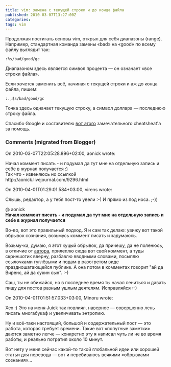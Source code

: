 ```yaml
---
title: vim: замена с текущей строки и до конца файла
published: 2010-03-07T13:27:00Z
categories: 
tags: vim
---
```


Продолжая постигать основы vim, открыл для себя диапазоны (range). Например, стандартная команда замены «bad» на «good» по всему файлу выглядит так:
```
:%s/bad/good/gc
```
Диапазоном здесь является символ процента — он означает «все строки файла».

Если хочется заменить всё, начиная с текущей строки и аж до конца файла, пишем:
```
:.,$s/bad/good/gc
```
Точка здесь одначает текущую строку, а символ доллара — последнюю строку файла.

Спасибо Google и составителю <a href="http://www.eec.com/business/vi.html">вот этого</a> замечательного cheatsheat'а за помощь.

<h3 id='hakyll-convert-comments-title'>Comments (migrated from Blogger)</h3>
<div class='hakyll-convert-comment'>
<p class='hakyll-convert-comment-date'>On 2010-03-07T22:05:28.896+02:00, aonick wrote:</p>
<p class='hakyll-convert-comment-body'>
Начал коммент писать - и подумал да тут мне на отдельную запись и себе в журнал получается :)<br/>
Так что - извеняюсь но ссылкой<br/>
http://aonick.livejournal.com/9296.html
</p>
</div>

<div class='hakyll-convert-comment'>
<p class='hakyll-convert-comment-date'>On 2010-04-01T01:29:01.584+03:00, virens wrote:</p>
<p class='hakyll-convert-comment-body'>
Слышь, редактор, а у тебя пост-то увели :-) И прямо из под носа. ;-))

@ aonick<br/>
<b>Начал коммент писать - и подумал да тут мне на отдельную запись и себе в журнал получается</b>

Во-во, вот это правильный подход. Я и сам так делаю: увижу вот такой обрывок сознания, возьмусь коммент писать и задумаюсь. 

Возьму-ка, думаю, я этот куцый обрывок, да причешу, да не поленюсь, в отличие от <a href="http://www.blogger.com/profile/15979236009981641914" rel="nofollow">автора</a>, прилеплю сюда вот свой коммент, а туды скриншотик вверну, разбавлю вводными словами, посыплю ссылочками гуглёвыми и подам в разогретом виде праздношатающейся публике. А она потом в комментах говорит &quot;ай да Виренс, ай да сукин сын&quot;. :-)

Саш, ты не обижайся, но в последнее время ты начал лениться и давать пищу для постов разным ушлым деятелям. Исправляйся :-)
</p>
</div>

<div class='hakyll-convert-comment'>
<p class='hakyll-convert-comment-date'>On 2010-04-01T01:51:57.033+03:00, Minoru wrote:</p>
<p class='hakyll-convert-comment-body'>
Хех :) Это на меня Juick так повлиял, наверное — совершенно лень писать многабукаф и увеличивать энтропию.

Ну и всё-таки настоящий, большой и содержательный пост — это работа, которая требует времени. Такие вот «попутные заметки» даются заметно легче — конкретно эту я написал чуть ли не во время работы, и реально потратил около 10 минут.

Вот нету у меня сейчас какой-то такой глобальной идеи или хорошей статьи для перевода — вот и перебиваюсь всякими «обрывками сознания»…
</p>
</div>



